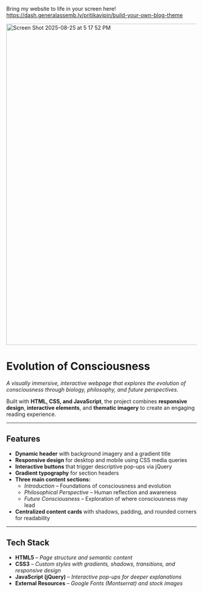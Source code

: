 Bring my website to life in your screen here!
https://dash.generalassemb.ly/pritikavipin/build-your-own-blog-theme


<img width="1420" height="848" alt="Screen Shot 2025-08-25 at 5 17 52 PM" src="https://github.com/user-attachments/assets/f8f43019-2132-400c-a540-0d0a73cb6e7e" />




# Evolution of Consciousness  

_A visually immersive, interactive webpage that explores the evolution of consciousness through biology, philosophy, and future perspectives._  

Built with **HTML, CSS, and JavaScript**, the project combines **responsive design**, **interactive elements**, and **thematic imagery** to create an engaging reading experience.  

---

## Features  

- **Dynamic header** with background imagery and a gradient title  
- **Responsive design** for desktop and mobile using CSS media queries  
- **Interactive buttons** that trigger descriptive pop-ups via jQuery  
- **Gradient typography** for section headers  
- **Three main content sections:**  
  - *Introduction* – Foundations of consciousness and evolution  
  - *Philosophical Perspective* – Human reflection and awareness  
  - *Future Consciousness* – Exploration of where consciousness may lead  
- **Centralized content cards** with shadows, padding, and rounded corners for readability  

---

## Tech Stack  

- **HTML5** – _Page structure and semantic content_  
- **CSS3** – _Custom styles with gradients, shadows, transitions, and responsive design_  
- **JavaScript (jQuery)** – _Interactive pop-ups for deeper explanations_  
- **External Resources** – _Google Fonts (Montserrat) and stock images_  



